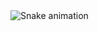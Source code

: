 <img src="https://raw.githubusercontent.com/haseeb-developer/haseeb-developer/output/snake.svg" alt="Snake animation" />

###
